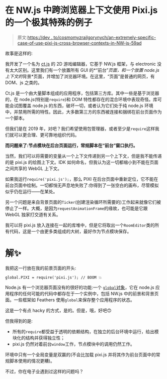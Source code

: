 # 在 NW.js 中跨浏览器上下文使用 Pixi.js 的一个极其特殊的例子

> 原文:[https://dev . to/cosmomyzrailgorynych/an-extremely-specific-case-of-use-pixi-js-cross-browser-contexts-in-NW-js-59ad](https://dev.to/cosmomyzrailgorynych/an-extremely-specific-case-of-using-pixi-js-across-browser-contexts-in-nw-js-59ad)

故事是这样的:

我开发了一个名为 [ct.js](https://ctjs.rocks/) 的 2D 游戏编辑器，它基于 NW.js 框架，与 electronic 没有太大区别。这里我们有一个放置所有 GUI 的*“前台”*页面，和一个放置 node.js 上下文的*背景*页面，并增加了浏览器环境。在这里，“页面”是普通的网页，有 DOM、js 之类的。

Ct.js 是一个由大量脚本组成的应用程序，包括第三方库。其中一些是基于浏览器的，在 node.js(特别是`require`)和 DOM 特性都存在的混合环境中表现奇怪。库可能会试图覆盖 node.js 的东西，破坏一切，或者认为它们处于纯 node.js 环境中，并禁用所需的特性。因此，大多数第三方的东西被连接和捆绑在前台页面作为一个脚本。

但我们是在 2019 年，对吧？我们希望使用包管理器，或者至少是`require`这样我们就可以更合理、更可靠地组织代码。

**而问题来了:节点模块在后台页面运行，常规脚本在“前台”窗口执行。**

当然，我们可以将需要的变量从一个上下文传递到另一个上下文，但是我不能传递的是 pixi.js 的绘图上下文。IDK 如何命名，但我认为这一切都缩小到不能在页面之间共享的 WebGL 上下文。

如果我运行`require('pixi.js');`，那么 PIXI 在后台页面中重新定位，它不能在前台页面中绘制。一切都悄无声息地失败了:你得到了一张空白的画布，尽管模拟似乎仍在运行——在某处。

另一个问题是来自背景页面的`Ticker`(创建渲染循环所需要的)工作起来就像它们被停止了一样。大概，是因为`requestAnimationFrame`的缘故，也可能是它跟 WebGL 独家打交道有关系。

我可以将 pixi.js 放入连接在一起的库堆中，但是它将取出一个`RoomEditor`类的所有代码，这是一个由更多类组成的大树，最好作为节点模块保存。

# [](#the-solution)解✨

我把这一行放在我的前景页面的开头:

```
global.PIXI = require('pixi.js'); // BOOM 💥 
```

Node.js 有一个浏览器页面没有的很好的功能:一个 [`global`对象](https://nodejs.org/api/globals.html#globals_global)，它在 node.js 应用程序的任何可能的代码中都存在于一个实例中，包括 NW.js 中的前景和背景页面。一些框架如 Feathers 使用`global`来保存整个应用程序的状态。

这是一个有点 hacky 的方式，是的。但是，哦，好吧🙃

但我得到的是:

*   所有的`require`都受益于透明的依赖结构，在独立的后台环境中运行，给出模块化的结构并获得独立性；
*   pixi.js 仍然对着前台`window`工作，节点模块中的调用仍然工作。

环境中只有一个全局变量是双赢的(不会比加载 pixi.js 并将其作为前台页面中的常规脚本使用的情况更糟)。

不过，你在电子业遇到过这样的问题吗？
